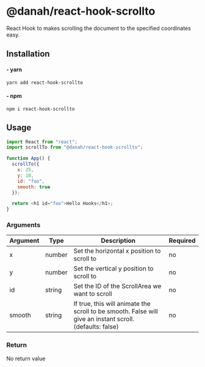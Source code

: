 # @danah/react-hook-scrollto

React Hook to makes scrolling the document to the specified coordinates easy.

## Installation

#### - yarn

`yarn add react-hook-scrollto`

#### - npm

`npm i react-hook-scrollto`

## Usage

```js
import React from "react";
import scrollTo from "@danah/react-hook-scrollto";

function App() {
  scrollTo({
    x: 25,
    y: 10,
    id: "foo",
    smooth: true
  });

  return <h1 id="foo">Hello Hooks</h1>;
}
```

### Arguments

| Argument | Type   | Description                                                                                              | Required |
| -------- | ------ | -------------------------------------------------------------------------------------------------------- | -------- |
| x        | number | Set the horizontal x position to scroll to                                                               | no       |
| y        | number | Set the vertical y position to scroll to                                                                 | no       |
| id       | string | Set the ID of the ScrollArea we want to scroll                                                           | no       |
| smooth   | string | If true, this will animate the scroll to be smooth. False will give an instant scroll. (defaults: false) | no       |

### Return

No return value
